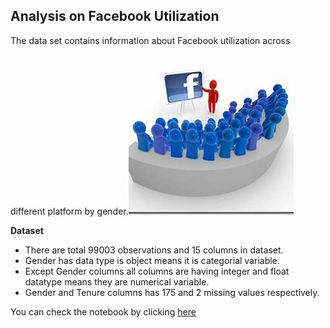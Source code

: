## Analysis on Facebook Utilization
The data set contains information about Facebook utilization across different platform by gender.![enter image description here](https://github.com/Pradu4422/Exploratory-Data-Analysis/blob/main/images/facebook.jpg)

**Dataset**
-   There are total 99003 observations and 15 columns in dataset.
-   Gender has data type is object means it is categorial variable.
-   Except Gender columns all columns are having integer and float datatype means they are numerical variable.
-   Gender and Tenure columns has 175 and 2 missing values respectively.


You can check the notebook by clicking
[here](https://github.com/Pradu4422/Exploratory-Data-Analysis/blob/main/Facebook_Utilization.ipynb)


